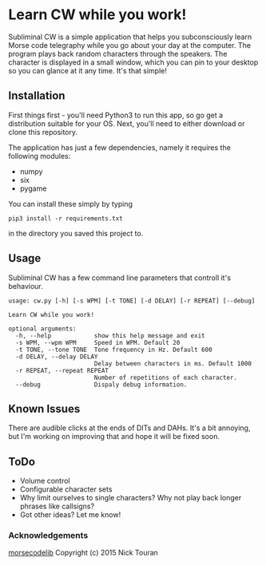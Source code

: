 # Learn CW while you work!
Subliminal CW is a simple application that helps you subconsciously learn Morse code telegraphy while you go about your day at the computer. The program plays back random characters through the speakers. The character is displayed in a small window, which you can pin to your desktop so you can glance at it any time. It's that simple!

## Installation
First things first - you'll need Python3 to run this app, so go get a distribution suitable for your OS. Next, you'll need to either download or clone this repository. 

The application has just a few dependencies, namely it requires the following modules:
* numpy
* six
* pygame

You can install these simply by typing
```
pip3 install -r requirements.txt
```
in the directory you saved this project to.

## Usage
Subliminal CW has a few command line parameters that controll it's behaviour.
```
usage: cw.py [-h] [-s WPM] [-t TONE] [-d DELAY] [-r REPEAT] [--debug]

Learn CW while you work!

optional arguments:
  -h, --help            show this help message and exit
  -s WPM, --wpm WPM     Speed in WPM. Default 20
  -t TONE, --tone TONE  Tone frequency in Hz. Default 600
  -d DELAY, --delay DELAY
                        Delay between characters in ms. Default 1000
  -r REPEAT, --repeat REPEAT
                        Number of repetitions of each character.
  --debug               Dispaly debug information.

```

## Known Issues
There are audible clicks at the ends of DITs and DAHs. It's a bit annoying, but I'm working on improving that and hope it will be fixed soon.

## ToDo
* Volume control
* Configurable character sets
* Why limit ourselves to single characters? Why not play back longer phrases like callsigns?
* Got other ideas? Let me know!

### Acknowledgements
[morsecodelib](https://github.com/partofthething/morsecodelib) Copyright (c) 2015 Nick Touran 